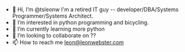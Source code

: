 - 👋 Hi, I’m @tsleonw
     I'm a retired IT guy -- developer/DBA/Systems Programmer/Systems Architect.  
- 👀 I’m interested in python programming and bicycling.
- 🌱 I’m currently learning more python
- 💞️ I’m looking to collaborate on ??
- 📫 How to reach me leon@leonwebster.com

<!---
tsleonw/tsleonw is a ✨ special ✨ repository because its `README.md` (this file) appears on your GitHub profile.
You can click the Preview link to take a look at your changes.
--->
